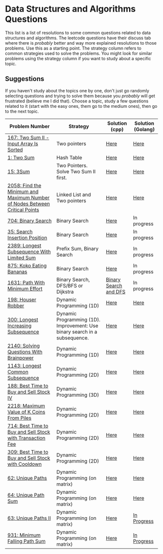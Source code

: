 # Data Structures and Algorithms Questions

This list is a list of resolutions to some common questions related to data structures and algorithms. The leetcode questions have their discuss tab where there is *probably* better and way more explained resolutions to those problems. Use this as a starting point. The strategy column refers to common strategies used to solve the problems. You might look for similar problems using the strategy column if you want to study about a specific topic.

## Suggestions

If you haven't study about the topics one by one, don't just go randomly selecting questions and trying to solve them because you *probably* will get frustrated (believe me I did that). Choose a topic, study a few questions related to it (start with the easy ones, them go to the medium ones), then go to the next topic.

| Problem Number | Strategy | Solution (cpp) | Solution (Golang) |
|----------------|----------|----------------|-------------------|
| [167: Two Sum II - Input Array Is Sorted](https://leetcode.com/problems/two-sum-ii-input-array-is-sorted/) | Two pointers | [Here](solutions/cpp/167/solution.cpp) | [Here](solutions/golang/167/solution.go) |
| [1: Two Sum](https://leetcode.com/problems/two-sum/) | Hash Table | [Here](solutions/cpp/1/solution.cpp) | [Here](solutions/golang/1/solution.go) |
| [15: 3Sum](https://leetcode.com/problems/3sum/) | Two Pointers. Solve Two Sum II first. | [Here](solutions/cpp/15/solution.cpp) | [Here](solutions/golang/15/solution.go) |
|[2058: Find the Minimum and Maximum Number of Nodes Between Critical Points](https://leetcode.com/problems/find-the-minimum-and-maximum-number-of-nodes-between-critical-points/)| Linked List and Two pointers | [Here](solutions/cpp/2058/solution.cpp) | [Here](solutions/golang/2058/solution.go) |
| [704: Binary Search](https://leetcode.com/problems/binary-search/) | Binary Search | [Here](solutions/cpp/704/solution.cpp) | In progress |
| [35: Search Insertion Position](https://leetcode.com/problems/search-insert-position/) | Binary Search | [Here](solutions/cpp/35/solution.cpp) | In progress |
| [2389: Longest Subsequence With Limited Sum](https://leetcode.com/problems/longest-subsequence-with-limited-sum/) | Prefix Sum, Binary Search | [Here](solutions/cpp/2389/solution.cpp) | In progress |
| [875: Koko Eating Bananas](https://leetcode.com/problems/koko-eating-bananas/) | Binary Search | [Here](solutions/cpp/875/solution.cpp) | In progress |
| [1631: Path With Minimum Effort](https://leetcode.com/problems/path-with-minimum-effort/) | Binary Search, DFS/BFS or Dijkstra | [Binary Search and DFS](solutions/cpp/1631/solution.cpp) | In progress |
| [198: Houser Robber](https://leetcode.com/problems/house-robber/submissions/)| Dynamic Programming (1D) | [Here](solutions/cpp/198/solution.cpp) | [Here](solutions/golang/198/solution.go) |
|[300: Longest Increasing Subsequence](https://leetcode.com/problems/longest-increasing-subsequence/)| Dynamic Programming (1D). Improvement: Use binary search in a subsequence. | [Here](solutions/cpp/300/solution.cpp) | [Here](solutions/golang/300/solution.go) |
|[2140: Solving Questions With Brainpower](https://leetcode.com/problems/solving-questions-with-brainpower/)| Dynamic Programming (1D) | [Here](solutions/cpp/2140/solution.cpp) | [Here](solutions/golang/2140/solution.go) |
| [1143: Longest Common Subsequence](https://leetcode.com/problems/longest-common-subsequence/) | Dynamic Programming (2D) | [Here](solutions/cpp/1143/solution.cpp) | [Here](solutions/golang/1143/solution.go) |
|[188: Best Time to Buy and Sell Stock IV](https://leetcode.com/problems/best-time-to-buy-and-sell-stock-iv/)| Dynamic Programming (3D) | [Here](solutions/cpp/188/solution.cpp) | [Here](solutions/golang/188/solution.go) |
|[2218: Maximum Value of K Coins From Piles](https://leetcode.com/problems/maximum-value-of-k-coins-from-piles/)| Dynamic Programming (2D) | [Here](solutions/cpp/2218/solution.cpp) | [Here](solutions/golang/2218/solution.go) |
|[714: Best Time to Buy and Sell Stock with Transaction Fee](https://leetcode.com/problems/best-time-to-buy-and-sell-stock-with-transaction-fee/)| Dynamic Programming (2D) | [Here](solutions/cpp/714/solution.cpp) | [Here](solutions/golang/714/solution.go) |
|[309: Best Time to Buy and Sell Stock with Cooldown](https://leetcode.com/problems/best-time-to-buy-and-sell-stock-with-cooldown/) | Dynamic Programming (2D) | [Here](solutions/cpp/309/solution.cpp) | [Here](solutions/golang/309/solution.go) |
|[62: Unique Paths](https://leetcode.com/problems/unique-paths/)| Dynamic Programming (on matrix) | [Here](solutions/cpp/62/solution.cpp) | [Here](solutions/golang/62/solution.go) |
|[64: Unique Path Sum](https://leetcode.com/problems/minimum-path-sum/) | Dynamic Programming (on matrix) | [Here](solutions/cpp/64/solution.cpp) | [Here](solutions/golang/64/solution.go) |
|[63: Unique Paths II](https://leetcode.com/problems/unique-paths-ii/) | Dynamic Programming (on matrix) | [Here](solutions/cpp/63/solution.cpp) | [In Progress](solutions/golang/63/solution.go) |
| [931: Minimum Falling Path Sum](https://leetcode.com/problems/minimum-falling-path-sum/) | Dynamic Programming (on matrix) | [Here](solutions/cpp/931/solution.cpp) | [In Progress](solutions/golang/931/solution.go) |